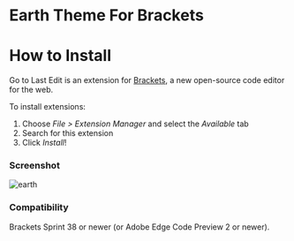 Earth Theme For Brackets
=====================

How to Install
==============
Go to Last Edit is an extension for [Brackets](https://github.com/adobe/brackets/), a new open-source code editor for the web.

To install extensions:

1. Choose _File > Extension Manager_ and select the _Available_ tab
2. Search for this extension
3. Click _Install_!

### Screenshot
![earth](https://github.com/Denisov21/EarthThemeForBrackets/raw/master/screenshot.png)

### Compatibility
Brackets Sprint 38 or newer (or Adobe Edge Code Preview 2 or newer).
